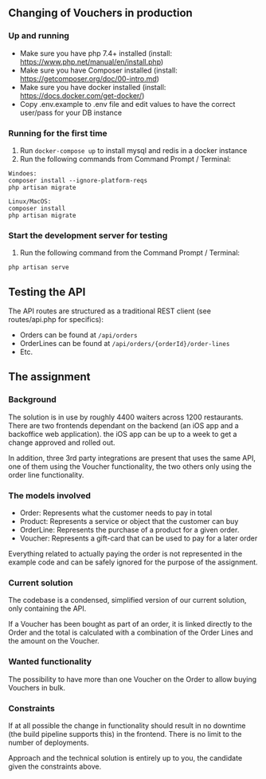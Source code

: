 ## Changing of Vouchers in production

### Up and running
* Make sure you have php 7.4+ installed (install: https://www.php.net/manual/en/install.php)
* Make sure you have Composer installed (install: https://getcomposer.org/doc/00-intro.md)
* Make sure you have docker installed (install: https://docs.docker.com/get-docker/)
* Copy .env.example to .env file and edit values to have the correct user/pass for your DB instance

### Running for the first time
1. Run ```docker-compose up``` to install mysql and redis in a docker instance
2. Run the following commands from Command Prompt / Terminal: 
```
Windoes:
composer install --ignore-platform-reqs 
php artisan migrate

Linux/MacOS:
composer install  
php artisan migrate
```

### Start the development server for testing
1. Run the following command from the Command Prompt / Terminal:
```
php artisan serve
```

## Testing the API
The API routes are structured as a traditional REST client (see routes/api.php for specifics):
* Orders can be found at ```/api/orders```
* OrderLines can be found at ```/api/orders/{orderId}/order-lines```
* Etc.

## The assignment

### Background

The solution is in use by roughly 4400 waiters across 1200 restaurants. There are two frontends dependant on the backend (an iOS app and a backoffice web application). the iOS app can be up to a week to get a change approved and rolled out. 

In addition, three 3rd party integrations are present that uses the same API, one of them using the Voucher functionality, the two others only using the order line functionality.

### The models involved

* Order: Represents what the customer needs to pay in total
* Product: Represents a service or object that the customer can buy
* OrderLine: Represents the purchase of a product for a given order.
* Voucher: Represents a gift-card that can be used to pay for a later order

Everything related to actually paying the order is not represented in the example code and can be safely ignored for the purpose of the assignment.

### Current solution

The codebase is a condensed, simplified version of our current solution, only containing the API.

If a Voucher has been bought as part of an order, it is linked directly to the Order and the total is calculated with a combination of the Order Lines and the amount on the Voucher.

### Wanted functionality

The possibility to have more than one Voucher on the Order to allow buying Vouchers in bulk.

### Constraints

If at all possible the change in functionality should result in no downtime (the build pipeline supports this) in the frontend. There is no limit to the number of deployments.
 
 Approach and the technical solution is entirely up to you, the candidate given the constraints above.  
